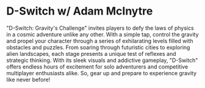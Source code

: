 # D-Switch w/ Adam McInytre
"D-Switch: Gravity's Challenge" invites players to defy the laws of physics in a cosmic adventure unlike any other. With a simple tap, control the gravity and propel your character through a series of exhilarating levels filled with obstacles and puzzles. From soaring through futuristic cities to exploring alien landscapes, each stage presents a unique test of reflexes and strategic thinking. With its sleek visuals and addictive gameplay, "D-Switch" offers endless hours of excitement for solo adventurers and competitive multiplayer enthusiasts alike. So, gear up and prepare to experience gravity like never before!
